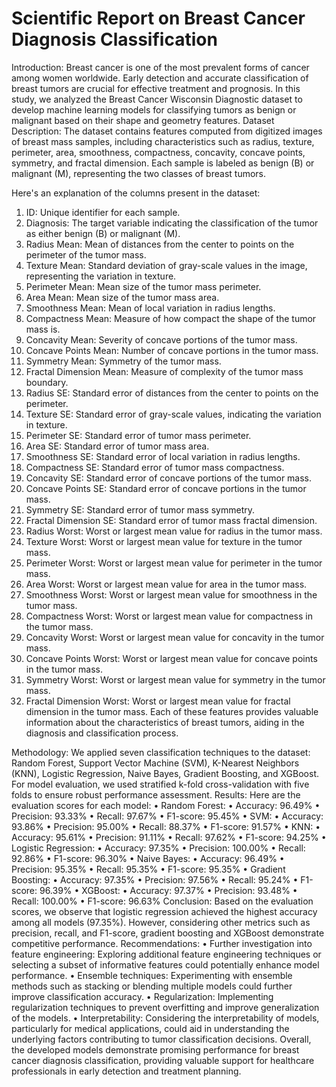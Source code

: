 # Scientific Report on Breast Cancer Diagnosis Classification
Introduction:
Breast cancer is one of the most prevalent forms of cancer among women worldwide. Early detection and accurate classification of breast tumors are crucial for effective treatment and prognosis. In this study, we analyzed the Breast Cancer Wisconsin Diagnostic dataset to develop machine learning models for classifying tumors as benign or malignant based on their shape and geometry features.
Dataset Description:
The dataset contains features computed from digitized images of breast mass samples, including characteristics such as radius, texture, perimeter, area, smoothness, compactness, concavity, concave points, symmetry, and fractal dimension. Each sample is labeled as benign (B) or malignant (M), representing the two classes of breast tumors.

Here's an explanation of the columns present in the dataset:
1.	ID: Unique identifier for each sample.
2.	Diagnosis: The target variable indicating the classification of the tumor as either benign (B) or malignant (M).
3.	Radius Mean: Mean of distances from the center to points on the perimeter of the tumor mass.
4.	Texture Mean: Standard deviation of gray-scale values in the image, representing the variation in texture.
5.	Perimeter Mean: Mean size of the tumor mass perimeter.
6.	Area Mean: Mean size of the tumor mass area.
7.	Smoothness Mean: Mean of local variation in radius lengths.
8.	Compactness Mean: Measure of how compact the shape of the tumor mass is.
9.	Concavity Mean: Severity of concave portions of the tumor mass.
10.	Concave Points Mean: Number of concave portions in the tumor mass.
11.	Symmetry Mean: Symmetry of the tumor mass.
12.	Fractal Dimension Mean: Measure of complexity of the tumor mass boundary.
13.	Radius SE: Standard error of distances from the center to points on the perimeter.
14.	Texture SE: Standard error of gray-scale values, indicating the variation in texture.
15.	Perimeter SE: Standard error of tumor mass perimeter.
16.	Area SE: Standard error of tumor mass area.
17.	Smoothness SE: Standard error of local variation in radius lengths.
18.	Compactness SE: Standard error of tumor mass compactness.
19.	Concavity SE: Standard error of concave portions of the tumor mass.
20.	Concave Points SE: Standard error of concave portions in the tumor mass.
21.	Symmetry SE: Standard error of tumor mass symmetry.
22.	Fractal Dimension SE: Standard error of tumor mass fractal dimension.
23.	Radius Worst: Worst or largest mean value for radius in the tumor mass.
24.	Texture Worst: Worst or largest mean value for texture in the tumor mass.
25.	Perimeter Worst: Worst or largest mean value for perimeter in the tumor mass.
26.	Area Worst: Worst or largest mean value for area in the tumor mass.
27.	Smoothness Worst: Worst or largest mean value for smoothness in the tumor mass.
28.	Compactness Worst: Worst or largest mean value for compactness in the tumor mass.
29.	Concavity Worst: Worst or largest mean value for concavity in the tumor mass.
30.	Concave Points Worst: Worst or largest mean value for concave points in the tumor mass.
31.	Symmetry Worst: Worst or largest mean value for symmetry in the tumor mass.
32.	Fractal Dimension Worst: Worst or largest mean value for fractal dimension in the tumor mass.
Each of these features provides valuable information about the characteristics of breast tumors, aiding in the diagnosis and classification process.

Methodology:
We applied seven classification techniques to the dataset: Random Forest, Support Vector Machine (SVM), K-Nearest Neighbors (KNN), Logistic Regression, Naive Bayes, Gradient Boosting, and XGBoost. For model evaluation, we used stratified k-fold cross-validation with five folds to ensure robust performance assessment.
Results:
Here are the evaluation scores for each model:
•	Random Forest:
•	Accuracy: 96.49%
•	Precision: 93.33%
•	Recall: 97.67%
•	F1-score: 95.45%
•	SVM:
•	Accuracy: 93.86%
•	Precision: 95.00%
•	Recall: 88.37%
•	F1-score: 91.57%
•	KNN:
•	Accuracy: 95.61%
•	Precision: 91.11%
•	Recall: 97.62%
•	F1-score: 94.25%
•	Logistic Regression:
•	Accuracy: 97.35%
•	Precision: 100.00%
•	Recall: 92.86%
•	F1-score: 96.30%
•	Naive Bayes:
•	Accuracy: 96.49%
•	Precision: 95.35%
•	Recall: 95.35%
•	F1-score: 95.35%
•	Gradient Boosting:
•	Accuracy: 97.35%
•	Precision: 97.56%
•	Recall: 95.24%
•	F1-score: 96.39%
•	XGBoost:
•	Accuracy: 97.37%
•	Precision: 93.48%
•	Recall: 100.00%
•	F1-score: 96.63%
Conclusion:
Based on the evaluation scores, we observe that logistic regression achieved the highest accuracy among all models (97.35%). However, considering other metrics such as precision, recall, and F1-score, gradient boosting and XGBoost demonstrate competitive performance.
Recommendations:
•	Further investigation into feature engineering: Exploring additional feature engineering techniques or selecting a subset of informative features could potentially enhance model performance.
•	Ensemble techniques: Experimenting with ensemble methods such as stacking or blending multiple models could further improve classification accuracy.
•	Regularization: Implementing regularization techniques to prevent overfitting and improve generalization of the models.
•	Interpretability: Considering the interpretability of models, particularly for medical applications, could aid in understanding the underlying factors contributing to tumor classification decisions.
Overall, the developed models demonstrate promising performance for breast cancer diagnosis classification, providing valuable support for healthcare professionals in early detection and treatment planning.
